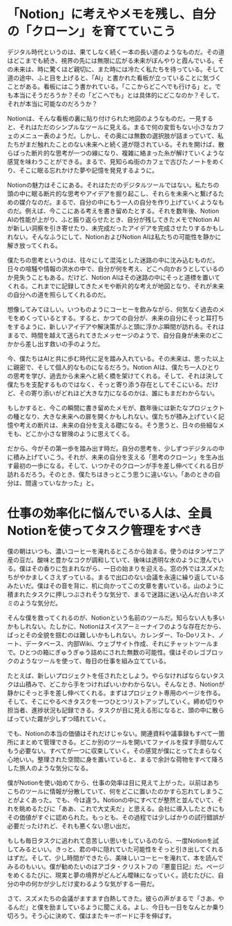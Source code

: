 # 「Notion」に考えやメモを残し、自分の「クローン」を育てていこう

デジタル時代というのは、果てしなく続く一本の長い道のようなものだ。その道はどこまでも続き、視界の先には無限に広がる未来がぼんやりと霞んでいる。その未来は、時に驚くほど親切に、また時には冷たく私たちを待っている。そして道の途中、ふと目を上げると、「AI」と書かれた看板が立っていることに気づくことがある。看板にはこう書かれている。「ここからどこへでも行ける」と。でも本当にそうだろうか？その「どこへでも」とは具体的にどこなのか？そして、それが本当に可能なのだろうか？

Notionは、そんな看板の裏に貼り付けられた地図のようなものだ。一見すると、それはただのシンプルなツールに見える。まるで何の変哲もない小さなカフェのメニュー表のようだ。しかし、その奥には無数の選択肢が詰まっていて、私たちがまだ触れたことのない未来へと続く道が隠されている。それを開けば、散らばった断片的な思考が一つの線になり、複雑に絡まった糸が解けていくような感覚を味わうことができる。まるで、見知らぬ街のカフェで古びたノートをめくり、そこに眠る忘れかけた夢や記憶を発見するように。

Notionの魅力はそこにある。それはただのデジタルツールではない。私たちの頭の中に眠る断片的な思考やアイデアを掘り起こし、それらを未来へと繋げるための媒介なのだ。まるで、自分の中にもう一人の自分を作り上げていくようなものだ。例えば、今ここにある考えを書き留めたとする。それを数年後、Notion AIの性能が上がり、ふと振り返らせたとき、自分が残してきたメモでNotion AIが新しい洞察を引き寄せたり、未完成だったアイデアを完成させたりするかもしれない。そんなふうにして、NotionおよびNotion AIは私たちの可能性を静かに解き放ってくれる。

僕たちの思考というのは、往々にして混沌とした迷路の中に沈み込むものだ。日々の喧騒や情報の洪水の中で、自分が何を考え、どこへ向かおうとしているのか見失うこともある。だけど、Notion AIはその迷路の中にそっと道標を置いてくれる。これまでに記録してきたメモや断片的な考えが地図となり、それが未来の自分への道を照らしてくれるのだ。

想像してみてほしい。いつものようにコーヒーを飲みながら、何気なく過去のメモをめくっているとする。すると、かつての自分が、未来の自分にそっと耳打ちをするように、新しいアイデアや解決策がふと頭に浮かぶ瞬間が訪れる。それはまるで、時間を越えて送られてきたメッセージのようで、自分自身が未来のどこかから差し出す救いの手のようだ。

今、僕たちはAIと共に歩む時代に足を踏み入れている。その未来は、思った以上に親密で、そして個人的なものになるだろう。Notion AIは、僕たち一人ひとりの思考を学び、過去から未来へと続く橋を架けてくれる。そして、それは決して僕たちを支配するものではなく、そっと寄り添う存在としてそこにいる。だけど、その寄り添いがどれほど大きな力になるのかは、誰にもまだわからない。

もしかすると、今この瞬間に書き留めたメモが、数年後には新たなプロジェクトの種となり、大きな未来への扉を開くかもしれない。僕たちが積み上げていく記憶や考えの断片は、未来の自分を支える礎になる。そう思うと、日々の些細なメモも、どこか小さな冒険のように思えてくる。

だから、今がその第一歩を踏み出す時だ。自分の思考を、少しずつデジタルの中に積み上げていこう。それが、未来の自分を支える「思考のクローン」を生み出す最初の一歩になる。そして、いつかそのクローンが手を差し伸べてくれる日が訪れるだろう。そのとき、僕たちはきっとこう思うに違いない。「あのときの自分は、間違っていなかった」と。

# 仕事の効率化に悩んでいる人は、全員Notionを使ってタスク管理をすべき

僕の朝はいつも、濃いコーヒーを淹れるところから始まる。使うのはタンザニア産の豆だ。酸味と豊かなコクが調和していて、後味は透明な水のように澄んでいる。僕はその香りに包まれながら、一日の始まりを迎える。窓の外ではスズメたちがやかましくさえずっている。まるで出口のない会議を永遠に繰り返しているみたいだ。僕はその音を背に、机に向かってこの文章を書いている。山のように積まれたタスクに押しつぶされそうな気分で、まるで迷路に迷い込んだ白いネズミのような気分だ。

そんな僕を救ってくれるのが、Notionという名前のツールだ。知らない人も多いかもしれない。たしかに、Notionはスイスアーミーナイフのような存在だから、ぱっとその全貌を掴むのは難しいかもしれない。カレンダー、To-Doリスト、ノート、データベース、内部Wiki、ウェブサイト作成、それにチャットツールまで。ひとつの箱にぎゅうぎゅう詰めにされた無数の可能性。僕はそのレゴブロックのようなツールを使って、毎日の仕事を組み立てている。

たとえば、新しいプロジェクトを任されたとしよう。やらなければならないタスクは山積みで、どこから手をつければいいかわからない。そんなとき、Notionが静かにそっと手を差し伸べてくれる。まずはプロジェクト専用のページを作る。そして、そこにやるべきタスクを一つひとつリストアップしていく。締め切りや担当者、進捗状況も記録できる。タスクが目に見える形になると、頭の中に散らばっていた霧が少しずつ晴れていく。

でも、Notionの本当の価値はそれだけじゃない。関連資料や議事録もすべて一箇所にまとめて管理できる。どこか別のツールを開いてファイルを探す手間なんてもう必要ない。すべてが一つに収束していく。その感覚が僕にとってたまらなく心地いい。整理された空間に身を置いていると、まるで余計な荷物をすべて降ろした旅人のような気分になる。

僕がNotionを使い始めてから、仕事の効率は目に見えて上がった。以前はあちこちのツールに情報が分散していて、何をどこに置いたのかすら忘れてしまうことがよくあった。でも、今は違う。Notionの中にすべてが整然と並んでいて、それを眺めるたびに「ああ、これで大丈夫だ」と思える。会社に導入したときにもその価値がすぐに認められた。もっとも、その過程では少しばかりの試行錯誤が必要だったけれど、それも悪くない思い出だ。

もしも毎日タスクに追われて息苦しい思いをしているのなら、一度Notionを試してみるといい。きっと、君の中に隠れていた可能性をそっと引き出してくれるはずだ。そして、少し時間ができたら、美味しいコーヒーを淹れて、本を読んでみるのもいい。僕が勧めたいのはアゴタ・クリストフの『悪童日記』だ。ページをめくるたびに、現実と夢の境界がどんどん曖昧になっていく。読むたびに、自分の中の何かが少しだけ変わるような気がする一冊だ。

さて、スズメたちの会議がますます白熱してきた。彼らの声がまるで「さあ、やるんだ」と僕を励ましているように聞こえる。よし、今日も一日をなんとか乗り切ろう。そう心に決めて、僕はまたキーボードに手を伸ばす。